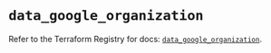 # `data_google_organization`

Refer to the Terraform Registry for docs: [`data_google_organization`](https://registry.terraform.io/providers/hashicorp/google-beta/6.33.0/docs/data-sources/google_organization).
